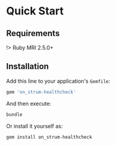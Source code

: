 # Quick Start

## Requirements

!> Ruby MRI 2.5.0+

## Installation

Add this line to your application's `Gemfile`:

```ruby
gem 'on_strum-healthcheck'
```

And then execute:

```bash
bundle
```

Or install it yourself as:

```bash
gem install on_strum-healthcheck
```
